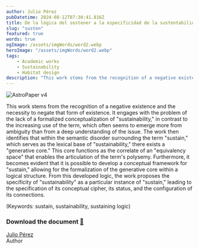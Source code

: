 ```yaml
---
author: Julio Pérez
pubDatetime: 2024-08-12T07:30:41.816Z
title: De la lógica del sostener a la especificidad de la sustentabilidad
slug: "susten"
featured: true
words: true
ogImage: /assets/imgWords/word2.webp
heroImage: "/assets/imgWords/word2.webp"
tags:
    - Academic works
    - Sustainability
    - Habitat design
description: "This work stems from the recognition of a negative existence and the necessity to negate that form of existence. It engages with the problem of the lack of a formalized conceptualization of sustainability, in contrast to the increasing use and abuse of the term."
---
```


![AstroPaper v4](/assets/imgWords/word2.webp)

This work stems from the recognition of a negative existence and the necessity to negate that form of existence. It engages with the problem of the lack of a formalized conceptualization of "sustainability," in contrast to the increasing use of the term, which often seems to emerge more from ambiguity than from a deep understanding of the issue. The work then identifies that within the semantic disorder surrounding the term "sustain," which serves as the lexical base of "sustainability," there exists a "generative core." This core functions as the correlate of an "equivalency space" that enables the articulation of the term's polysemy. Furthermore, it becomes evident that it is possible to develop a conceptual framework for "sustain," allowing for the formalization of the generative core within a logical structure. From this developed logic, the work proposes the specificity of "sustainability" as a particular instance of "sustain," leading to the specification of its conceptual cipher, its status, and the configuration of its connections.

(Keywords: sustain, sustainability, sustaining logic)

### Download the document [🔗](https://www.dropbox.com/scl/fi/r42zaq7pvem146x7yynkd/udec_JCPG.pdf?rlkey=137tm9svjwlpn9gctb832ynrq&dl=0)

[Julio Pérez](https://julioparq.github.io/) <br/>
Author
